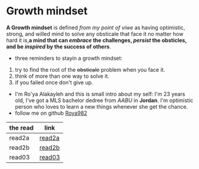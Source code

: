 # Growth mindset 
**A Growth mindset** is defined *from my point of viwe* as having optimistic, strong, and willed mind to solve any obsticale that face it no matter how hard it is,**a mind that can _embrace_ the challenges, _persist_ the obsticles, and be _inspired_ by the success of others**.

 - three reminders to stayin a growth mindset:
 1. try to find the root of the ~~obsticale~~ problem when you face it.
 2. think of more than one way to solve it.
 3. if you failed once don't give up.
 - I'm Ro'ya Alakayleh and this is small intro about my self: 
 I'm 23 years old, I've got a MLS bachelor dedree from *AABU* in **Jordan**. I'm optimistic person who loves to learn a new things whenever she get the chance.
- follow me on github [Roya982](https://github.com/Roya982)

| the read |     link        |
|----------|  ---------------|
| read2a   | [read2a](https://roya982.github.io/reading-notes/read2a)      |
| read2b   | [read2b](https://roya982.github.io/reading-notes/read2b)      |
| read03   | [read03](https://roya982.github.io/reading-notes/read03)      |
